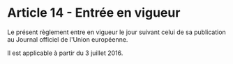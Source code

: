 # Article 14 - Entrée en vigueur


Le présent règlement entre en vigueur le jour suivant celui de sa publication au Journal officiel de l'Union européenne.

Il est applicable à partir du 3 juillet 2016.
